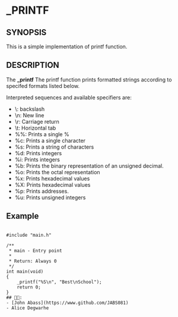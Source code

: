 # _PRINTF

## SYNOPSIS
This is a simple implementation of printf function. 

## DESCRIPTION
The **_printf** The printf function prints formatted strings according to specifed formats listed below.

Interpreted sequences and available specifiers are:
+ \\:   backslash
+ \n:   New line
+ \r:   Carriage return
+ \t:   Horizontal tab
+ %%:   Prints a single %
+ %c:   Prints a single character
+ %s:   Prints a string of characters
+ %d:   Prints integers
+ %i:   Prints integers
+ %b:   Prints the binary representation of an unsigned decimal.
+ %o:   Prints the octal representation
+ %x:   Prints hexadecimal values
+ %X:   Prints hexadecimal values
+ %p:   Prints addresses.
+ %u:   Prints unsigned integers

## Example

```

#include "main.h"

/**
 * main - Entry point
 *
 * Return: Always 0
 */
int main(void)
{
    _printf("%S\n", "Best\nSchool");
    return 0;
}
## 🤔🤔:
- [John Abass](https://www.github.com/JABS081)
- Alice Degwarhe
